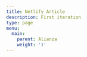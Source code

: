 ```yaml
---
title: Netlify Article
description: First iteration
type: page
menu:
  main:
    parent: Alianza
    weight: '1'
---
```


